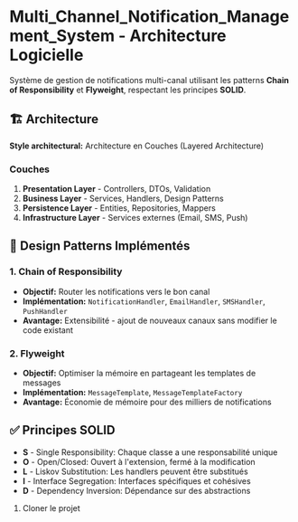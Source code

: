 # Multi_Channel_Notification_Management_System - Architecture Logicielle

Système de gestion de notifications multi-canal utilisant les patterns **Chain of Responsibility** et **Flyweight**, respectant les principes **SOLID**.

## 🏗️ Architecture

**Style architectural:** Architecture en Couches (Layered Architecture)

### Couches
1. **Presentation Layer** - Controllers, DTOs, Validation
2. **Business Layer** - Services, Handlers, Design Patterns
3. **Persistence Layer** - Entities, Repositories, Mappers
4. **Infrastructure Layer** - Services externes (Email, SMS, Push)

## 🎯 Design Patterns Implémentés

### 1. Chain of Responsibility
- **Objectif:** Router les notifications vers le bon canal
- **Implémentation:** `NotificationHandler`, `EmailHandler`, `SMSHandler`, `PushHandler`
- **Avantage:** Extensibilité - ajout de nouveaux canaux sans modifier le code existant

### 2. Flyweight
- **Objectif:** Optimiser la mémoire en partageant les templates de messages
- **Implémentation:** `MessageTemplate`, `MessageTemplateFactory`
- **Avantage:** Économie de mémoire pour des milliers de notifications

## ✅ Principes SOLID

- **S** - Single Responsibility: Chaque classe a une responsabilité unique
- **O** - Open/Closed: Ouvert à l'extension, fermé à la modification
- **L** - Liskov Substitution: Les handlers peuvent être substitués
- **I** - Interface Segregation: Interfaces spécifiques et cohésives
- **D** - Dependency Inversion: Dépendance sur des abstractions


1. Cloner le projet
